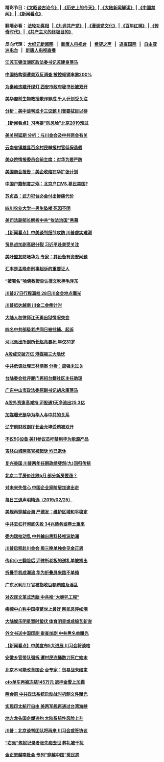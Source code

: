 #### 精彩节目：[《文昭谈古论今》](http://155.138.205.71/wenzhao) | [《历史上的今天》](http://155.138.205.71/today-in-history) | [《大陆新闻解读》](http://155.138.205.71/ntdtv-comedy) | [《中国禁闻》](http://155.138.205.71/ntdtv-news) | [《新闻看点》](http://155.138.205.71/news-insight) 

 #### 翻墙必看： [法轮功真相](http://155.138.205.71:10000/videos/truth.html) &nbsp;&nbsp;|[《九评共产党》](http://155.138.205.71:10000/videos/jiuping) | [《漫谈党文化》](http://155.138.205.71:10000/videos/mtdwh) | [《百年红祸》](http://155.138.205.71:10000/videos/bnhh) | [《传奇时代》](http://155.138.205.71:10000/videos/legend) | [《共产主义的终极目的》](http://155.138.205.71:10000/videos/res/zjmd) 

 #### 反向代理： [大纪元新闻网](http://155.138.205.71:10080/) &nbsp;&nbsp;|&nbsp;&nbsp; [新唐人电视台](http://155.138.205.71:8000/) &nbsp;&nbsp;|&nbsp;&nbsp; [希望之声](http://155.138.205.71:8200/) &nbsp;&nbsp;|&nbsp;&nbsp; [追查国际](http://155.138.205.71:10010/) &nbsp;&nbsp;|&nbsp;&nbsp; [自由亚洲电台](http://155.138.205.71:9800/) &nbsp;&nbsp;|&nbsp;&nbsp; [新唐人电视直播](http://155.138.205.71/) 

#### [江苏无锡滨湖区政法委书记苏建良落马](../pages/nsc413/n11074432.md?t=02270636) 


#### [中国结构钢遭美双反调查 被控倾销率逾200%](../pages/nsc413/n11073550.md?t=02270636) 

#### [为秦岭违建开绿灯 西安市政府秘书长被双开](../pages/nsc413/n11073327.md?t=02270636) 

#### [美华裔前生物教授欺诈罪成 千人计划受关注](../pages/nsc413/n11073371.md?t=02270636) 

#### [分析：美中谈判或卡三议题 川普要拭目以待](../pages/nsc413/n11073388.md?t=02270636) 

#### [【新闻看点】习再提“防风险”北京2019难过](../pages/nsc413/n11073044.md?t=02270636) 

#### [美关税延期 分析：与川金会及中共两会有关](../pages/nsc413/n11073067.md?t=02270636) 

#### [云南省镇雄县百余村民举报村官低保造假](../pages/nsc413/n11073213.md?t=02270636) 

#### [美众院情报委员会前主席：对华为要严防](../pages/nsc413/n11072954.md?t=02270636) 

#### [美国商会报告：美企收缩在华扩张计划](../pages/nsc413/n11073043.md?t=02270636) 

#### [中国户籍制度之殇：北京户口VS.移民美国?](../pages/nsc413/n11073352.md?t=02270636) 

#### [苏贞昌：武力犯台必会付出惨痛代价](../pages/nsc413/n11072316.md?t=02270636) 

#### [四川农业大学一男生坠楼 死因不明](../pages/nsc413/n11073203.md?t=02270636) 

#### [美司法副部长解析中共“依法治国”黑幕](../pages/nsc413/n11073131.md?t=02270636) 

#### [【新闻看点】中美谈判细节攻防 川普虚实难测](../pages/nsc413/n11072797.md?t=02270636) 

#### [贸易战加剧高层分裂 习近平赴美受关注](../pages/nsc413/n11072844.md?t=02270636) 

#### [美吁盟友防堵华为 专家：其设备有资安问题](../pages/nsc413/n11072584.md?t=02270636) 

#### [汇丰是孟晚舟刑事起诉的重要证人](../pages/nsc413/n11072839.md?t=02270636) 

#### [“被署名”哈佛教授否认撰文吹捧毛泽东](../pages/nsc413/n11072615.md?t=02270636) 

#### [川普27日行程满档 28日川金会地点曝光](../pages/nsc413/n11072807.md?t=02270636) 

#### [川普抵达越南 川金二会倒计时](../pages/nsc413/n11072671.md?t=02270636) 


#### [大陆人权律师江天勇出狱情况突变](../pages/nsc413/n11072180.md?t=02270636) 

#### [四名中共部级老虎同日被批捕、起诉](../pages/nsc413/n11071779.md?t=02270636) 

#### [河北派出所副所长赵亮暴死 年仅31岁](../pages/nsc413/n11070619.md?t=02270636) 

#### [A股成交破万亿 港媒揭三大隐忧](../pages/nsc413/n11071826.md?t=02270636) 

#### [中共低调处理王林清案 分析：周强未过关](../pages/nsc413/n11071459.md?t=02270636) 

#### [台陆委会批评厦门再招台籍社区主任助理](../pages/nsc413/n11071702.md?t=02270636) 

#### [广东中山市政法委原副书记胡永康落马](../pages/nsc413/n11071577.md?t=02270636) 

#### [A股外资逢高减持 沪股通1天净流出25.3亿](../pages/nsc413/n11071422.md?t=02270636) 

#### [加媒曝光挺华为华人与中共的关系](../pages/nsc413/n11070762.md?t=02270636) 

#### [辽宁前财政副厅长金允坤受贿被双开](../pages/nsc413/n11071640.md?t=02270636) 

#### [不仅5G设备 美11参议员吁禁用华为能源产品](../pages/nsc413/n11070954.md?t=02270636) 

#### [吉林白城两高官被起诉 均已退休](../pages/nsc413/n11071406.md?t=02270636) 

#### [复兴美国 川普两年任期政绩斐然(九)回归传统](../pages/nsc413/n11070436.md?t=02270636) 

#### [北京二手房价连跌5月 部分新房要涨？](../pages/nsc413/n11071059.md?t=02270636) 

#### [对未来失信心 中国企业家阶层加速出走](../pages/nsc413/n11071077.md?t=02270636) 

#### [每日三退声明精选（2019/02/25）](../pages/nsc413/n11071453.md?t=02270636) 

#### [美舰再穿越台海 严德发：维护区域和平稳定](../pages/nsc413/n11071260.md?t=02270636) 

#### [中共去杠杆彻底失败 34兆债务或卷土重来](../pages/nsc413/n11070994.md?t=02270636) 

#### [委内瑞拉动乱 中共输出黑科技推波助澜](../pages/nsc413/n11070450.md?t=02270636) 

#### [川普启程赴川金会 周三晚单独会见金正恩](../pages/nsc413/n11070998.md?t=02270636) 

#### [传和小三翻脸后 沪律所老板的送礼单被捅出](../pages/nsc413/n11070913.md?t=02270636) 

#### [折叠手机成潮流 华为折叠屏来路不单纯](../pages/nsc413/n11070793.md?t=02270636) 

#### [广东水利厅厅官被指收巨额贿赂及淫乱](../pages/nsc413/n11070761.md?t=02270636) 

#### [对农民文革式洗脑 中共推“大喇叭工程”](../pages/nsc413/n11070572.md?t=02270636) 

#### [疾控中心称中国疫苗世上最好 网民恶评如潮](../pages/nsc413/n11070743.md?t=02270636) 

#### [大陆娱乐明星暂时蛰伏 体育明星或成综艺新宠](../pages/nsc413/n11068313.md?t=02270636) 

#### [外文书送中国印刷 审查加剧 中共黑名单曝光](../pages/nsc413/n11070292.md?t=02270636) 

#### [【新闻看点】中美宣布5大进展 川习会将谈啥](../pages/nsc413/n11070211.md?t=02270636) 

#### [安徽乡官带队强拆 遭村民连捅数刀死亡始末](../pages/nsc413/n11070507.md?t=02270636) 

#### [北京不可能改革国企 台专家：贸易战未结束](../pages/nsc413/n11069169.md?t=02270636) 

#### [ofo单车再被冻结145万元 退押金雪上加霜](../pages/nsc413/n11070303.md?t=02270636) 

#### [两会前 中共政法系统启动战时机制文件曝光](../pages/nsc413/n11070506.md?t=02270636) 

#### [实现印太航行自由 美两军舰再通过台湾海峡](../pages/nsc413/n11070537.md?t=02270636) 

#### [地方龙头国企爆违约 大陆系统性风险上升](../pages/nsc413/n11069257.md?t=02270636) 

#### [川普：北京谈判团队将再来 川习会或签协议](../pages/nsc413/n11070466.md?t=02270636) 

#### [“右派”炼狱记录者张先痴去世 葬礼被干扰](../pages/nsc413/n11070269.md?t=02270636) 

#### [金正恩越南赴会 专列“穿越中国”惹民怨](../pages/nsc413/n11070258.md?t=02270636) 

